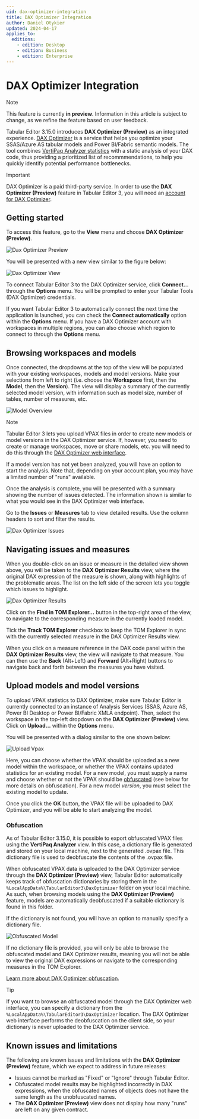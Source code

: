 ```yaml
---
uid: dax-optimizer-integration
title: DAX Optimizer Integration
author: Daniel Otykier
updated: 2024-04-17
applies_to:
  editions:
    - edition: Desktop
    - edition: Business
    - edition: Enterprise
---
```

# DAX Optimizer Integration

> [!NOTE]
> This feature is currently **in preview**. Information in this article is subject to change, as we refine the feature based on user feedback.

Tabular Editor 3.15.0 introduces **DAX Optimizer (Preview)** as an integrated experience. [DAX Optimizer](https://daxoptimizer.com) is a service that helps you optimize your SSAS/Azure AS tabular models and Power BI/Fabric semantic models. The tool combines [VertiPaq Analyzer statistics](https://www.sqlbi.com/tools/vertipaq-analyzer/) with a static analysis of your DAX code, thus providing a prioritized list of recommmendations, to help you quickly identify potential performance bottlenecks.

> [!IMPORTANT]
> DAX Optimizer is a paid third-party service. In order to use the **DAX Optimizer (Preview)** feature in Tabular Editor 3, you will need an [account for DAX Optimizer](https://www.daxoptimizer.com/free-tour/).

## Getting started

To access this feature, go to the **View** menu and choose **DAX Optimizer (Preview)**.

![Dax Optimizer Preview](../images/dax-optimizer-preview.png)

You will be presented with a new view similar to the figure below:

![Dax Optimizer View](../images/dax-optimizer-view.png)

To connect Tabular Editor 3 to the DAX Optimizer service, click **Connect...** through the **Options** menu. You will be prompted to enter your Tabular Tools (DAX Optimizer) credentials.

If you want Tabular Editor 3 to automatically connect the next time the application is launched, you can check the **Connect automatically** option within the **Options** menu. If you have a DAX Optimizer account with workspaces in multiple regions, you can also choose which region to connect to through the **Options** menu.

## Browsing workspaces and models

Once connected, the dropdowns at the top of the view will be populated with your existing workspaces, models and model versions. Make your selections from left to right (i.e. choose the **Workspace** first, then the **Model**, then the **Version**). The view will display a summary of the currently selected model version, with information such as model size, number of tables, number of measures, etc.

![Model Overview](../images/model-overview.png)

> [!NOTE]
> Tabular Editor 3 lets you upload VPAX files in order to create new models or model versions in the DAX Optimizer service. If, however, you need to create or manage workspaces, move or share models, etc. you will need to do this through the [DAX Optimizer web interface](https://app.daxoptimizer.com).

If a model version has not yet been analyzed, you will have an option to start the analysis. Note that, depending on your account plan, you may have a limited number of "runs" available.

Once the analysis is complete, you will be presented with a summary showing the number of issues detected. The information shown is similar to what you would see in the DAX Optimizer web interface.

Go to the **Issues** or **Measures** tab to view detailed results. Use the column headers to sort and filter the results.

![Dax Optimizer Issues](../images/dax-optimizer-issues.png)

## Navigating issues and measures

When you double-click on an issue or measure in the detailed view shown above, you will be taken to the **DAX Optimizer Results** view, where the original DAX expression of the measure is shown, along with highlights of the problematic areas. The list on the left side of the screen lets you toggle which issues to highlight.

![Dax Optimizer Results](../images/dax-optimizer-results.png)

Click on the **Find in TOM Explorer...** button in the top-right area of the view, to navigate to the corresponding measure in the currently loaded model.

Tick the **Track TOM Explorer** checkbox to keep the TOM Explorer in sync with the currently selected measure in the DAX Optimizer Results view.

When you click on a measure reference in the DAX code panel within the **DAX Optimizer Results** view, the view will navigate to that measure. You can then use the **Back** (Alt+Left) and **Forward** (Alt+Right) buttons to navigate back and forth between the measures you have visited.

## Upload models and model versions

To upload VPAX statistics to DAX Optimizer, make sure Tabular Editor is currently connected to an instance of Analysis Services (SSAS, Azure AS, Power BI Desktop or Power BI/Fabric XMLA endpoint). Then, select the workspace in the top-left dropdown on the **DAX Optimizer (Preview)** view. Click on **Upload...** within the **Options** menu.

You will be presented with a dialog similar to the one shown below:

![Upload Vpax](../images/upload-vpax.png)

Here, you can choose whether the VPAX should be uploaded as a new model within the workspace, or whether the VPAX contains updated statistics for an existing model. For a new model, you must supply a name and choose whether or not the VPAX should be [obfuscated](https://www.sqlbi.com/blog/marco/2024/03/15/vpax-obfuscator-a-library-to-obfuscate-vpax-files/) (see below for more details on obfuscation). For a new model *version*, you must select the existing model to update.

Once you click the **OK** button, the VPAX file will be uploaded to DAX Optimizer, and you will be able to start analyzing the model.

### Obfuscation

As of Tabular Editor 3.15.0, it is possible to export obfuscated VPAX files using the **VertiPaq Analyzer** view. In this case, a dictionary file is generated and stored on your local machine, next to the generated .ovpax file. This dictionary file is used to deobfuscate the contents of the .ovpax file.

When obfuscated VPAX data is uploaded to the DAX Optimizer service through the **DAX Optimizer (Preview)** view, Tabular Editor automatically keeps track of obfuscation dictionaries by storing them in the `%LocalAppData%\TabularEditor3\DaxOptimizer` folder on your local machine. As such, when browsing models using the **DAX Optimizer (Preview)** feature, models are automatically deobfuscated if a suitable dictionary is found in this folder.

If the dictionary is not found, you will have an option to manually specify a dictionary file.

![Obfuscated Model](../images/obfuscated-model.png)

If no dictionary file is provided, you will only be able to browse the obfuscated model and DAX Optimizer results, meaning you will not be able to view the original DAX expressions or navigate to the corresponding measures in the TOM Explorer.

[Learn more about DAX Optimizer obfuscation](https://docs.daxoptimizer.com/how-to-guides/obfuscating-files).

> [!TIP]
> If you want to browse an obfuscated model through the DAX Optimizer web interface, you can specify a dictionary from the `%LocalAppData%\TabularEditor3\DaxOptimizer` location. The DAX Optimizer web interface performs the deobfuscation on the client side, so your dictionary is never uploaded to the DAX Optimizer service.

## Known issues and limitations

The following are known issues and limitations with the **DAX Optimizer (Preview)** feature, which we expect to address in future releases:

- Issues cannot be marked as "Fixed" or "Ignore" through Tabular Editor.
- Obfuscated model results may be highlighted incorrectly in DAX expressions, when the obfuscated names of objects does not have the same length as the unobfuscated names.
- The **DAX Optimizer (Preview)** view does not display how many "runs" are left on any given contract.